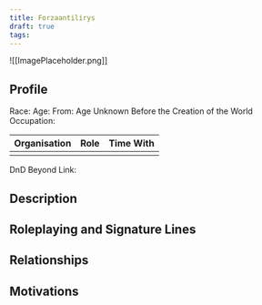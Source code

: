 ```yaml
---
title: Forzaantilirys
draft: true
tags:
---
```

![[ImagePlaceholder.png]]

## Profile
Race: 
Age:
From: Age Unknown Before the Creation of the World
Occupation:

| Organisation | Role | Time With |
| ------------ | ---- | --------- |
|              |      |           

DnD Beyond Link:

## Description

## Roleplaying and Signature Lines

## Relationships

## Motivations




